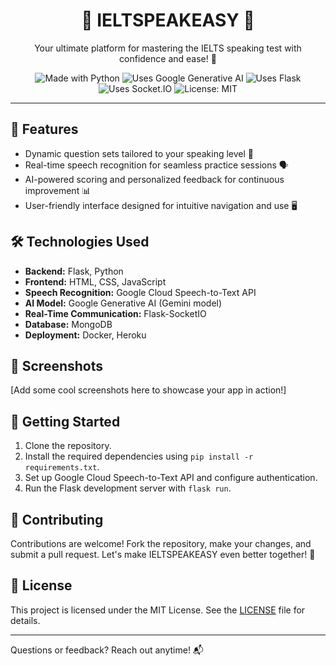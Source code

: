 <h1 align="center">🚀 IELTSPEAKEASY 🎤</h1>

<p align="center">
  Your ultimate platform for mastering the IELTS speaking test with confidence and ease! 🌟
</p>

<p align="center">
  <img src="https://img.shields.io/badge/Made%20with-Python-blue?style=for-the-badge&logo=python" alt="Made with Python">
  <img src="https://img.shields.io/badge/Uses-Google%20Generative%20AI-yellow?style=for-the-badge&logo=google-cloud" alt="Uses Google Generative AI">
  <img src="https://img.shields.io/badge/Uses-Flask-green?style=for-the-badge&logo=flask" alt="Uses Flask">
  <img src="https://img.shields.io/badge/Uses-Socket.IO-purple?style=for-the-badge&logo=socket-dot-io" alt="Uses Socket.IO">
  <img src="https://img.shields.io/badge/License-MIT-red?style=for-the-badge" alt="License: MIT">
</p>

---

## 🌟 Features

- Dynamic question sets tailored to your speaking level 📝
- Real-time speech recognition for seamless practice sessions 🗣️
- AI-powered scoring and personalized feedback for continuous improvement 📊
- User-friendly interface designed for intuitive navigation and use 🖥️

## 🛠️ Technologies Used

- **Backend:** Flask, Python
- **Frontend:** HTML, CSS, JavaScript
- **Speech Recognition:** Google Cloud Speech-to-Text API
- **AI Model:** Google Generative AI (Gemini model)
- **Real-Time Communication:** Flask-SocketIO
- **Database:** MongoDB
- **Deployment:** Docker, Heroku

## 📸 Screenshots

[Add some cool screenshots here to showcase your app in action!]

## 🚀 Getting Started

1. Clone the repository.
2. Install the required dependencies using `pip install -r requirements.txt`.
3. Set up Google Cloud Speech-to-Text API and configure authentication.
4. Run the Flask development server with `flask run`.

## 🤝 Contributing

Contributions are welcome! Fork the repository, make your changes, and submit a pull request. Let's make IELTSPEAKEASY even better together! 🌈

## 📝 License

This project is licensed under the MIT License. See the [LICENSE](LICENSE) file for details.

---

Questions or feedback? Reach out anytime! 📬
